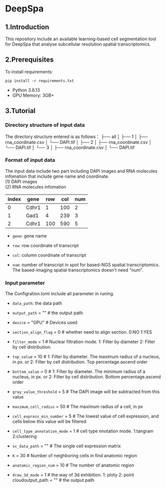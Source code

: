 # DeepSpa
## 1.Introduction
This repository include an available learning-based cell segmentation tool for DeepSpa that analyse subcellular resolution spatial transcriptomics.
## 2.Prerequisites
To install requirements:  
```
pip install -r requirements.txt
```  
- Python 3.8.13  
- GPU Memory: 3GB+  
## 3.Tutorial
### Directory structure of input data
The directory structure entered is as follows：
├── all
│   ├── 1
│       ├── rna_coordinate.csv
│       └── DAPI.tif
│   ├── 2
│       ├── rna_coordinate.csv
│       └── DAPI.tif
│   └── 3
│       ├── rna_coordinate.csv
│       └── DAPI.tif

### Format of input data
The input data include two part including DAPI images and RNA molecules infomation that include gene name and coordinate.  
(1) DAPI images  
(2) RNA molecules infomation   
<div align="center">
  
| index | gene | row | col | num |
| ------- | ------- | ------- | ------- | ------- |
| 0 | Cdhr1 | 1 | 100 | 2 |
| 1 | Gad1 | 4 | 239 | 3 |
| 2 | Cdhr1 | 100 | 590 | 5 |

</div>

- `gene`: gene name
  
- `row`: row coordinate of transcript
  
- `col`: column coordinate of transcript
  
- `num`: number of transcript in spot for based-NGS spatial transcriptomics. The based-imaging spatial transcriptomics doesn't need "num".  

### Input parameter
The Configration.toml include all parameter in runing.
- `data_path`: the data path

- `output_path` = "" # the output path

- `device` = "GPU" # Devices used

- `section_align_flag` = 0 # whether need to align section. 0:NO 1:YES

- `filter_mode` = 1   # Nuclear filtration mode. 1: Filter by diameter 2: Filter by cell distribution.

- `top_value` = 10  # 1: Filter by diameter. The maximum radius of a nucleus, in px. or  2: Filter by cell distribution. Top percentage.ascend order

- `bottom_value` = 0  #  1: Filter by diameter. The minimum radius of a nucleus, in px. or 2: Filter by cell distribution. Bottom percentage.ascend order

- `gray_value_threshold` = 5  # The DAPI image will be subtracted from this value

- `maximum_cell_radius` = 50  # The maximum radius of a cell, in px

- `cell_express_min_number` = 5 # The lowest value of cell expression, and cells below this value will be filtered

- `cell_type_annotation_mode` = 1   # cell type nnotation mode. 1:tangram 2:clustering

- `sc_data_path` = ""   # The single cell expression matrix

- `K` = 30 # Number of neighboring cells in find anatomic region

- `anatomic_region_num` = 10 # The number of anatomic region

- `draw_3d_mode` = 1 # the way of 3d exhibition. 1: ploty 2: point cloudoutput_path = "" # the output path

